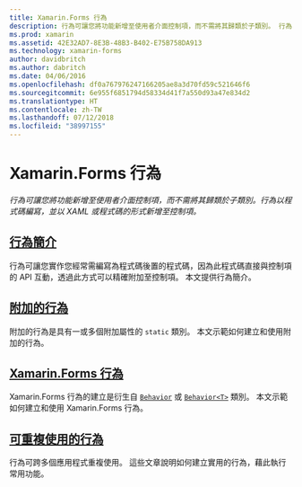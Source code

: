 ```yaml
---
title: Xamarin.Forms 行為
description: 行為可讓您將功能新增至使用者介面控制項，而不需將其歸類於子類別。 行為以程式碼編寫，並以 XAML 或程式碼的形式新增至控制項。
ms.prod: xamarin
ms.assetid: 42E32AD7-8E3B-48B3-B402-E75B758DA913
ms.technology: xamarin-forms
author: davidbritch
ms.author: dabritch
ms.date: 04/06/2016
ms.openlocfilehash: df0a767976247166205ae8a3d70fd59c521646f6
ms.sourcegitcommit: 6e955f6851794d58334d41f7a550d93a47e834d2
ms.translationtype: HT
ms.contentlocale: zh-TW
ms.lasthandoff: 07/12/2018
ms.locfileid: "38997155"
---
```

# <a name="xamarinforms-behaviors"></a>Xamarin.Forms 行為

_行為可讓您將功能新增至使用者介面控制項，而不需將其歸類於子類別。行為以程式碼編寫，並以 XAML 或程式碼的形式新增至控制項。_

## <a name="introduction-to-behaviorsintroductionmd"></a>[行為簡介](introduction.md)

行為可讓您實作您經常需編寫為程式碼後置的程式碼，因為此程式碼直接與控制項的 API 互動，透過此方式可以精確附加至控制項。 本文提供行為簡介。

## <a name="attached-behaviorsattachedmd"></a>[附加的行為](attached.md)

附加的行為是具有一或多個附加屬性的 `static` 類別。 本文示範如何建立和使用附加的行為。

## <a name="xamarinforms-behaviorscreatingmd"></a>[Xamarin.Forms 行為](creating.md)

Xamarin.Forms 行為的建立是衍生自 [`Behavior`](xref:Xamarin.Forms.Behavior) 或 [`Behavior<T>`](xref:Xamarin.Forms.Behavior`1) 類別。 本文示範如何建立和使用 Xamarin.Forms 行為。

## <a name="reusable-behaviorsreusableindexmd"></a>[可重複使用的行為](reusable/index.md)

行為可跨多個應用程式重複使用。 這些文章說明如何建立實用的行為，藉此執行常用功能。
